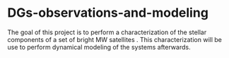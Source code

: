 # DGs-observations-and-modeling
The goal of this project is to perform a characterization of the stellar components of a set of bright MW satellites . This characterization will be use to perform dynamical modeling of the systems afterwards. 
